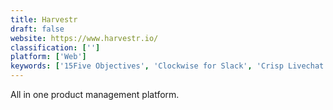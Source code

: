 ```yaml
---
title: Harvestr
draft: false 
website: https://www.harvestr.io/
classification: ['']
platform: ['Web']
keywords: ['15Five Objectives', 'Clockwise for Slack', 'Crisp Livechat', 'Egencia', 'Eventbot', 'GetBadges', 'GoCo Team Feedback', 'Intercom', 'Nudge.ai', 'Owlorbit Trill', 'Quiet Time', 'Report Nest', 'Roomino', 'Teamweek', 'TravelPerk', 'UnderstandBetter', 'Vergify', 'ZUMVU', 'allcal']
---
```

All in one product management platform.